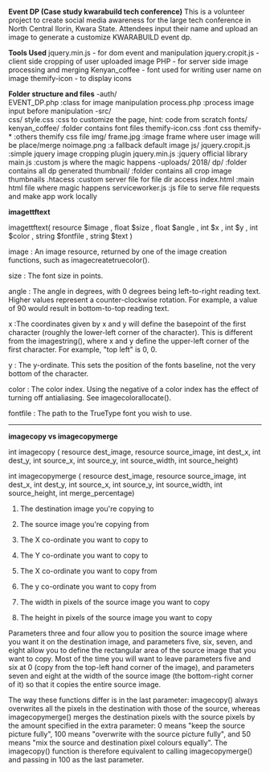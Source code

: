 **Event DP (Case study kwarabuild tech conference)**
This is a volunteer project to create social media awareness for the large tech conference in North Central
Ilorin, Kwara State. Attendees input their name and upload an image to generate a customize KWARABUILD
event dp.

**Tools Used**
jquery.min.js - for dom event and manipulation
jquery.cropit.js - client side cropping of user uploaded image 
PHP - for server side image processing and merging
Kenyan_coffee - font used for writing user name on image
themify-icon - to display icons

**Folder structure and files**
-auth/							
	EVENT_DP.php 			:class for image manipulation
	process.php 			:process image input before manipulation
-src/							
	css/
		style.css 			:css to customize the page, hint: code from scratch
	fonts/
		kenyan_coffee/		:folder contains font files
		themify-icon.css 	:font css
		themify-*			:others themify css file
	img/
		frame.jpg 			:image frame where user image will be place/merge
		noimage.png 		:a fallback default image
	js/
		jquery.cropit.js 	:simple jquery image cropping plugin
		jquery.min.js 		:jquery official library
		main.js 			:custom js where the magic happens
-uploads/
	2018/
		dp/					:folder contains all dp generated
		thumbnail/			:folder contains all crop image thumbnails
.htacess					:custom server file for file dir access
index.html 					:main html file where magic happens
serviceworker.js            :js file to serve file requests and make app work locally


**imagettftext**

imagettftext( resource $image , float $size , float $angle , int $x , int $y , int $color , string $fontfile , string $text )

image : An image resource, returned by one of the image creation functions, such as imagecreatetruecolor().

size : The font size in points.

angle : The angle in degrees, with 0 degrees being left-to-right reading text. Higher values represent a counter-clockwise rotation. For example, a value of 90 would result in bottom-to-top reading text.

x :The coordinates given by x and y will define the basepoint of the first character (roughly the lower-left corner of the character). This is different from the imagestring(), where x and y define the upper-left corner of the first character. For example, "top left" is 0, 0.

y : The y-ordinate. This sets the position of the fonts baseline, not the very bottom of the character.

color : The color index. Using the negative of a color index has the effect of turning off antialiasing. See imagecolorallocate().

fontfile : The path to the TrueType font you wish to use.

------------------------------------------------------------------------

**imagecopy vs imagecopymerge**

int imagecopy ( resource dest_image, resource source_image, int dest_x, int dest_y, 
int source_x, int source_y, int source_width, int source_height)

int imagecopymerge ( resource dest_image, resource source_image, int dest_x, int dest_y, 
int source_x, int source_y, int source_width, int source_height, int merge_percentage)

1. The destination image you're copying to

2. The source image you're copying from

3. The X co-ordinate you want to copy to

4. The Y co-ordinate you want to copy to

5. The X co-ordinate you want to copy from

6. The y co-ordinate you want to copy from

7. The width in pixels of the source image you want to copy

8. The height in pixels of the source image you want to copy

Parameters three and four allow you to position the source image where you want it on the destination image, 
and parameters five, six, seven, and eight allow you to define the rectangular area of the source image that 
you want to copy. Most of the time you will want to leave parameters five and six at 0 
(copy from the top-left hand corner of the image), and parameters seven and eight at the width of the source image
 (the bottom-right corner of it) so that it copies the entire source image.

The way these functions differ is in the last parameter: imagecopy() always overwrites all the pixels in the 
destination with those of the source, whereas imagecopymerge() merges the destination pixels with the source 
pixels by the amount specified in the extra parameter: 0 means "keep the source picture fully", 100 means 
"overwrite with the source picture fully", and 50 means "mix the source and destination pixel colours equally". 
The imagecopy() function is therefore equivalent to calling imagecopymerge() and passing in 100 as the last parameter.
